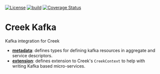 [![License](https://img.shields.io/badge/License-Apache%202.0-blue.svg)](https://opensource.org/licenses/Apache-2.0)
[![build](https://github.com/creek-service/creek-kafka/actions/workflows/gradle.yml/badge.svg)](https://github.com/creek-service/creek-kafka/actions/workflows/gradle.yml)
[![Coverage Status](https://coveralls.io/repos/github/creek-service/creek-kafka/badge.svg?branch=main)](https://coveralls.io/github/creek-service/creek-kafka?branch=main)

# Creek Kafka

Kafka integration for Creek

* **[metadata](metadata)**: defines types for defining kafka resources in aggregate and service descriptors.
* **[extension](extension)**: defines extension to Creek's `CreekContext` to help with writing Kafka based micro-services.
